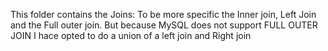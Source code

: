 This folder contains the Joins: To be more specific the Inner join, Left Join and the Full outer join.
But because MySQL does not support FULL OUTER JOIN I hace opted to do a union of a left join and Right join